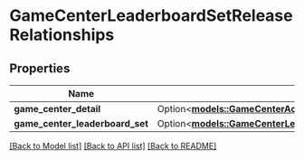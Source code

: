 # GameCenterLeaderboardSetReleaseRelationships

## Properties

Name | Type | Description | Notes
------------ | ------------- | ------------- | -------------
**game_center_detail** | Option<[**models::GameCenterAchievementReleaseRelationshipsGameCenterDetail**](GameCenterAchievementRelease_relationships_gameCenterDetail.md)> |  | [optional]
**game_center_leaderboard_set** | Option<[**models::GameCenterLeaderboardSetLocalizationRelationshipsGameCenterLeaderboardSet**](GameCenterLeaderboardSetLocalization_relationships_gameCenterLeaderboardSet.md)> |  | [optional]

[[Back to Model list]](../README.md#documentation-for-models) [[Back to API list]](../README.md#documentation-for-api-endpoints) [[Back to README]](../README.md)


